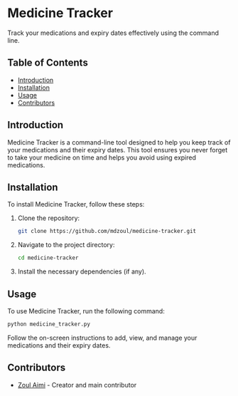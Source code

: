 # Medicine Tracker

Track your medications and expiry dates effectively using the command line.

## Table of Contents

- [Introduction](#introduction)
- [Installation](#installation)
- [Usage](#usage)
- [Contributors](#contributors)

## Introduction

Medicine Tracker is a command-line tool designed to help you keep track of your medications and their expiry dates. This tool ensures you never forget to take your medicine on time and helps you avoid using expired medications.

## Installation

To install Medicine Tracker, follow these steps:

1. Clone the repository:
   ```sh
   git clone https://github.com/mdzoul/medicine-tracker.git
   ```
2. Navigate to the project directory:
   ```sh
   cd medicine-tracker
   ```
3. Install the necessary dependencies (if any).

## Usage

To use Medicine Tracker, run the following command:
```sh
python medicine_tracker.py
```
Follow the on-screen instructions to add, view, and manage your medications and their expiry dates.

## Contributors

- [Zoul Aimi](https://github.com/mdzoul) - Creator and main contributor
